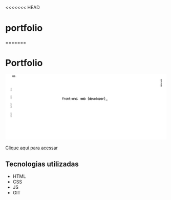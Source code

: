 <<<<<<< HEAD

# portfolio

=======

# Portfolio

![preview](./preview.png)

[Clique aqui para acessar](https://israelsanttana.github.io/portfolio/)

## Tecnologias utilizadas

- HTML
- CSS
- JS
- GIT
